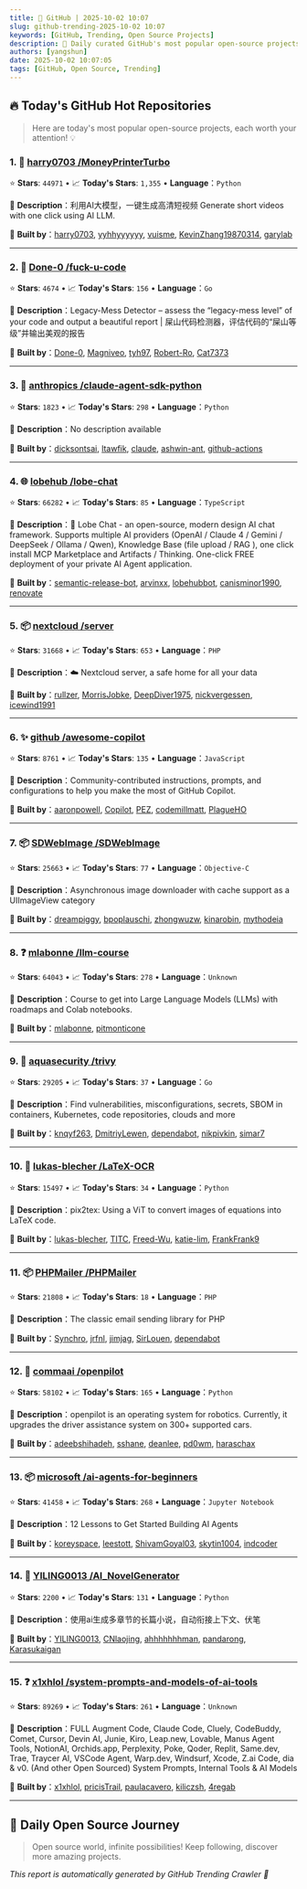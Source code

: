 ```yaml
---
title: 🚀 GitHub | 2025-10-02 10:07
slug: github-trending-2025-10-02 10:07
keywords: [GitHub, Trending, Open Source Projects]
description: 🌟 Daily curated GitHub's most popular open-source projects to help you stay on the pulse of technology!
authors: [yangshun]
date: 2025-10-02 10:07:05
tags: [GitHub, Open Source, Trending]
---
```


## 🔥 Today's GitHub Hot Repositories

> Here are today's most popular open-source projects, each worth your attention! 💡

### 1. 🐍 [harry0703 /MoneyPrinterTurbo](https://github.com/harry0703/MoneyPrinterTurbo)

⭐ **Stars**: `44971`   •   📈 **Today's Stars**: `1,355`   •   **Language**：`Python`

📝 **Description**：利用AI大模型，一键生成高清短视频 Generate short videos with one click using AI LLM.

🤝 **Built by**：[harry0703](https://github.com/harry0703), [yyhhyyyyyy](https://github.com/yyhhyyyyyy), [vuisme](https://github.com/vuisme), [KevinZhang19870314](https://github.com/KevinZhang19870314), [garylab](https://github.com/garylab)

---

### 2. 🚦 [Done-0 /fuck-u-code](https://github.com/Done-0/fuck-u-code)

⭐ **Stars**: `4674`   •   📈 **Today's Stars**: `156`   •   **Language**：`Go`

📝 **Description**：Legacy-Mess Detector – assess the “legacy-mess level” of your code and output a beautiful report | 屎山代码检测器，评估代码的“屎山等级”并输出美观的报告

🤝 **Built by**：[Done-0](https://github.com/Done-0), [Magniveo](https://github.com/Magniveo), [tyh97](https://github.com/tyh97), [Robert-Ro](https://github.com/Robert-Ro), [Cat7373](https://github.com/Cat7373)

---

### 3. 🐍 [anthropics /claude-agent-sdk-python](https://github.com/anthropics/claude-agent-sdk-python)

⭐ **Stars**: `1823`   •   📈 **Today's Stars**: `298`   •   **Language**：`Python`

📝 **Description**：No description available

🤝 **Built by**：[dicksontsai](https://github.com/dicksontsai), [ltawfik](https://github.com/ltawfik), [claude](https://github.com/claude), [ashwin-ant](https://github.com/ashwin-ant), [github-actions](https://github.com/github-actions)

---

### 4. 🌐 [lobehub /lobe-chat](https://github.com/lobehub/lobe-chat)

⭐ **Stars**: `66282`   •   📈 **Today's Stars**: `85`   •   **Language**：`TypeScript`

📝 **Description**：🤯 Lobe Chat - an open-source, modern design AI chat framework. Supports multiple AI providers (OpenAI / Claude 4 / Gemini / DeepSeek / Ollama / Qwen), Knowledge Base (file upload / RAG ), one click install MCP Marketplace and Artifacts / Thinking. One-click FREE deployment of your private AI Agent application.

🤝 **Built by**：[semantic-release-bot](https://github.com/semantic-release-bot), [arvinxx](https://github.com/arvinxx), [lobehubbot](https://github.com/lobehubbot), [canisminor1990](https://github.com/canisminor1990), [renovate](https://github.com/renovate)

---

### 5. 📦 [nextcloud /server](https://github.com/nextcloud/server)

⭐ **Stars**: `31668`   •   📈 **Today's Stars**: `653`   •   **Language**：`PHP`

📝 **Description**：☁️ Nextcloud server, a safe home for all your data

🤝 **Built by**：[rullzer](https://github.com/rullzer), [MorrisJobke](https://github.com/MorrisJobke), [DeepDiver1975](https://github.com/DeepDiver1975), [nickvergessen](https://github.com/nickvergessen), [icewind1991](https://github.com/icewind1991)

---

### 6. ✨ [github /awesome-copilot](https://github.com/github/awesome-copilot)

⭐ **Stars**: `8761`   •   📈 **Today's Stars**: `135`   •   **Language**：`JavaScript`

📝 **Description**：Community-contributed instructions, prompts, and configurations to help you make the most of GitHub Copilot.

🤝 **Built by**：[aaronpowell](https://github.com/aaronpowell), [Copilot](https://github.com/Copilot), [PEZ](https://github.com/PEZ), [codemillmatt](https://github.com/codemillmatt), [PlagueHO](https://github.com/PlagueHO)

---

### 7. 📦 [SDWebImage /SDWebImage](https://github.com/SDWebImage/SDWebImage)

⭐ **Stars**: `25663`   •   📈 **Today's Stars**: `77`   •   **Language**：`Objective-C`

📝 **Description**：Asynchronous image downloader with cache support as a UIImageView category

🤝 **Built by**：[dreampiggy](https://github.com/dreampiggy), [bpoplauschi](https://github.com/bpoplauschi), [zhongwuzw](https://github.com/zhongwuzw), [kinarobin](https://github.com/kinarobin), [mythodeia](https://github.com/mythodeia)

---

### 8. ❓ [mlabonne /llm-course](https://github.com/mlabonne/llm-course)

⭐ **Stars**: `64043`   •   📈 **Today's Stars**: `278`   •   **Language**：`Unknown`

📝 **Description**：Course to get into Large Language Models (LLMs) with roadmaps and Colab notebooks.

🤝 **Built by**：[mlabonne](https://github.com/mlabonne), [pitmonticone](https://github.com/pitmonticone)

---

### 9. 🚦 [aquasecurity /trivy](https://github.com/aquasecurity/trivy)

⭐ **Stars**: `29205`   •   📈 **Today's Stars**: `37`   •   **Language**：`Go`

📝 **Description**：Find vulnerabilities, misconfigurations, secrets, SBOM in containers, Kubernetes, code repositories, clouds and more

🤝 **Built by**：[knqyf263](https://github.com/knqyf263), [DmitriyLewen](https://github.com/DmitriyLewen), [dependabot](https://github.com/dependabot), [nikpivkin](https://github.com/nikpivkin), [simar7](https://github.com/simar7)

---

### 10. 🐍 [lukas-blecher /LaTeX-OCR](https://github.com/lukas-blecher/LaTeX-OCR)

⭐ **Stars**: `15497`   •   📈 **Today's Stars**: `34`   •   **Language**：`Python`

📝 **Description**：pix2tex: Using a ViT to convert images of equations into LaTeX code.

🤝 **Built by**：[lukas-blecher](https://github.com/lukas-blecher), [TITC](https://github.com/TITC), [Freed-Wu](https://github.com/Freed-Wu), [katie-lim](https://github.com/katie-lim), [FrankFrank9](https://github.com/FrankFrank9)

---

### 11. 📦 [PHPMailer /PHPMailer](https://github.com/PHPMailer/PHPMailer)

⭐ **Stars**: `21808`   •   📈 **Today's Stars**: `18`   •   **Language**：`PHP`

📝 **Description**：The classic email sending library for PHP

🤝 **Built by**：[Synchro](https://github.com/Synchro), [jrfnl](https://github.com/jrfnl), [jimjag](https://github.com/jimjag), [SirLouen](https://github.com/SirLouen), [dependabot](https://github.com/dependabot)

---

### 12. 🐍 [commaai /openpilot](https://github.com/commaai/openpilot)

⭐ **Stars**: `58102`   •   📈 **Today's Stars**: `165`   •   **Language**：`Python`

📝 **Description**：openpilot is an operating system for robotics. Currently, it upgrades the driver assistance system on 300+ supported cars.

🤝 **Built by**：[adeebshihadeh](https://github.com/adeebshihadeh), [sshane](https://github.com/sshane), [deanlee](https://github.com/deanlee), [pd0wm](https://github.com/pd0wm), [haraschax](https://github.com/haraschax)

---

### 13. 📦 [microsoft /ai-agents-for-beginners](https://github.com/microsoft/ai-agents-for-beginners)

⭐ **Stars**: `41458`   •   📈 **Today's Stars**: `268`   •   **Language**：`Jupyter Notebook`

📝 **Description**：12 Lessons to Get Started Building AI Agents

🤝 **Built by**：[koreyspace](https://github.com/koreyspace), [leestott](https://github.com/leestott), [ShivamGoyal03](https://github.com/ShivamGoyal03), [skytin1004](https://github.com/skytin1004), [indcoder](https://github.com/indcoder)

---

### 14. 🐍 [YILING0013 /AI_NovelGenerator](https://github.com/YILING0013/AI_NovelGenerator)

⭐ **Stars**: `2200`   •   📈 **Today's Stars**: `131`   •   **Language**：`Python`

📝 **Description**：使用ai生成多章节的长篇小说，自动衔接上下文、伏笔

🤝 **Built by**：[YILING0013](https://github.com/YILING0013), [CNlaojing](https://github.com/CNlaojing), [ahhhhhhhman](https://github.com/ahhhhhhhman), [pandarong](https://github.com/pandarong), [Karasukaigan](https://github.com/Karasukaigan)

---

### 15. ❓ [x1xhlol /system-prompts-and-models-of-ai-tools](https://github.com/x1xhlol/system-prompts-and-models-of-ai-tools)

⭐ **Stars**: `89269`   •   📈 **Today's Stars**: `261`   •   **Language**：`Unknown`

📝 **Description**：FULL Augment Code, Claude Code, Cluely, CodeBuddy, Comet, Cursor, Devin AI, Junie, Kiro, Leap.new, Lovable, Manus Agent Tools, NotionAI, Orchids.app, Perplexity, Poke, Qoder, Replit, Same.dev, Trae, Traycer AI, VSCode Agent, Warp.dev, Windsurf, Xcode, Z.ai Code, dia & v0. (And other Open Sourced) System Prompts, Internal Tools & AI Models

🤝 **Built by**：[x1xhlol](https://github.com/x1xhlol), [pricisTrail](https://github.com/pricisTrail), [paulacavero](https://github.com/paulacavero), [kiliczsh](https://github.com/kiliczsh), [4regab](https://github.com/4regab)

---

## 🌈 Daily Open Source Journey

> Open source world, infinite possibilities! Keep following, discover more amazing projects.

*This report is automatically generated by GitHub Trending Crawler 🤖*

